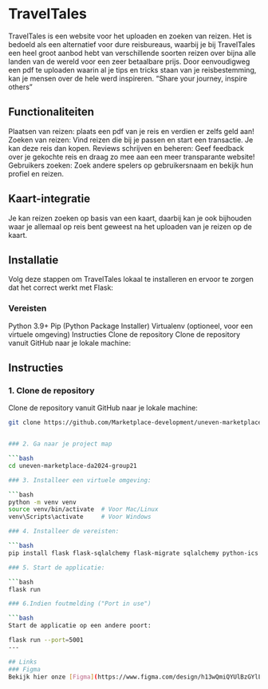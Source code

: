 
# TravelTales
TravelTales is een website voor het uploaden en zoeken van reizen. Het is bedoeld als een alternatief voor dure reisbureaus, waarbij je bij TravelTales een heel groot aanbod hebt van verschillende soorten reizen over bijna alle landen van de wereld voor een zeer betaalbare prijs. Door eenvoudigweg een pdf te uploaden waarin al je tips en tricks staan van je reisbestemming, kan je mensen over de hele werd inspireren. 
“Share your journey, inspire others” 


## Functionaliteiten
Plaatsen van reizen: plaats een pdf van je reis en verdien er zelfs geld aan!
Zoeken van reizen: Vind reizen die bij je passen en start een transactie. Je kan deze reis dan kopen.
Reviews schrijven en beheren: Geef feedback over je gekochte reis en draag zo mee aan een meer transparante website!
Gebruikers zoeken: Zoek andere spelers op gebruikersnaam en bekijk hun profiel en reizen.

## Kaart-integratie
Je kan reizen zoeken op basis van een kaart, daarbij kan je ook bijhouden waar je allemaal op reis bent geweest na het uploaden van je reizen op de kaart.

## Installatie
Volg deze stappen om TravelTales lokaal te installeren en ervoor te zorgen dat het correct werkt met Flask:

### Vereisten
Python 3.9+
Pip (Python Package Installer)
Virtualenv (optioneel, voor een virtuele omgeving)
Instructies
Clone de repository
Clone de repository vanuit GitHub naar je lokale machine:

## Instructies

### 1. Clone de repository
Clone de repository vanuit GitHub naar je lokale machine:

```bash
git clone https://github.com/Marketplace-development/uneven-marketplace-da2024-group21.git 


### 2. Ga naar je project map

```bash
cd uneven-marketplace-da2024-group21

### 3. Installeer een virtuele omgeving:

```bash
python -m venv venv
source venv/bin/activate  # Voor Mac/Linux
venv\Scripts\activate     # Voor Windows

### 4. Installeer de vereisten:

```bash
pip install flask flask-sqlalchemy flask-migrate sqlalchemy python-ics

### 5. Start de applicatie:

```bash
flask run

### 6.Indien foutmelding ("Port in use")

```bash
Start de applicatie op een andere poort:

flask run --port=5001
---

## Links
### Figma
Bekijk hier onze [Figma](https://www.figma.com/design/h13wQmiQYUlBzGYlLRwLwC/Flux---Figma-Build-Tutorial-(Starter)-(Community)?node-id=0-1&p=f) om ons conceptuele design te zien.


